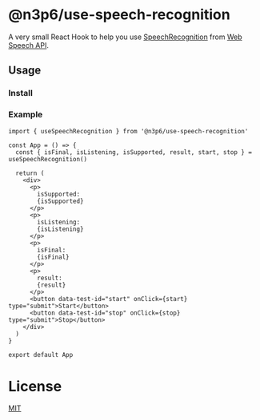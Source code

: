 # @n3p6/use-speech-recognition

A very small React Hook to help you use [SpeechRecognition](https://developer.mozilla.org/en-US/docs/Web/API/SpeechRecognition) from [Web Speech API](https://developer.mozilla.org/en-US/docs/Web/API/Web_Speech_API).

## Usage

### Install

### Example

```tsx
import { useSpeechRecognition } from '@n3p6/use-speech-recognition'

const App = () => {
  const { isFinal, isListening, isSupported, result, start, stop } = useSpeechRecognition()

  return (
    <div>
      <p>
        isSupported:
        {isSupported}
      </p>
      <p>
        isListening:
        {isListening}
      </p>
      <p>
        isFinal:
        {isFinal}
      </p>
      <p>
        result:
        {result}
      </p>
      <button data-test-id="start" onClick={start} type="submit">Start</button>
      <button data-test-id="stop" onClick={stop} type="submit">Stop</button>
    </div>
  )
}

export default App
```

# License

[MIT](../../LICENSE.md)
